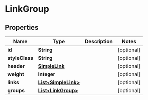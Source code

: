 # LinkGroup

## Properties
Name | Type | Description | Notes
------------ | ------------- | ------------- | -------------
**id** | **String** |  |  [optional]
**styleClass** | **String** |  |  [optional]
**header** | [**SimpleLink**](SimpleLink.md) |  |  [optional]
**weight** | **Integer** |  |  [optional]
**links** | [**List&lt;SimpleLink&gt;**](SimpleLink.md) |  |  [optional]
**groups** | [**List&lt;LinkGroup&gt;**](LinkGroup.md) |  |  [optional]
